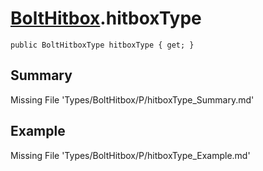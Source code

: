 # [BoltHitbox](Types/BoltHitbox.md).hitboxType
`public BoltHitboxType hitboxType { get; }`
## Summary
Missing File 'Types/BoltHitbox/P/hitboxType_Summary.md'
## Example
Missing File 'Types/BoltHitbox/P/hitboxType_Example.md'

